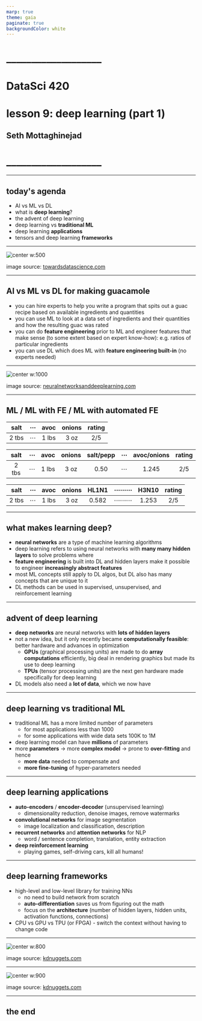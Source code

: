 ```yaml
---
marp: true
theme: gaia
paginate: true
backgroundColor: white
---
```


<!-- #4C2E84 -->
<!-- ![bg right w:600](images/uw_pce_logo.jpg) -->

<!-- _backgroundColor: #0473cf; -->
<!-- _color: white -->

# ___________________
# DataSci 420
# lesson 9: deep learning (part 1)
## Seth Mottaghinejad
# ___________________

[DataSci 420]: https://www.pce.uw.edu/certificates/data-science
[break time]: https://www.google.com/search?q=online+timer
[lab time]: https://www.google.com/search?q=online+timer

----------------------------------------------------------------

## today's agenda

- AI vs ML vs DL
- what is **deep learning**?
- the advent of deep learning
- deep learning vs **traditional ML**
- deep learning **applications**
- tensors and deep learning **frameworks**

----------------------------------------------------------------

<!-- _class: lead -->

![center w:500](./images/AI-ML-DL.jpg)

image source: [towardsdatascience.com]

[towardsdatascience.com]: https://towardsdatascience.com/cousins-of-artificial-intelligence-dda4edc27b55

----------------------------------------------------------------

## AI vs ML vs DL for making guacamole

- you can hire experts to help you write a program that spits out a guac recipe based on available ingredients and quantities
- you can use ML to look at a data set of ingredients and their quantities and how the resulting guac was rated
- you can do **feature engineering** prior to ML and engineer features that make sense (to some extent based on expert know-how): e.g. ratios of particular ingredients
- you can use DL which does ML with **feature engineering built-in** (no experts needed)

----------------------------------------------------------------

<!-- _class: lead -->

![center w:1000](./images/deep-network.jpg)

image source: [neuralnetworksanddeeplearning.com]

[neuralnetworksanddeeplearning.com]: http://neuralnetworksanddeeplearning.com

----------------------------------------------------------------

## ML / ML with FE / ML with automated FE

| salt  | $\cdots$ | avoc  | onions | rating |
| :---: | :------: | :---: | :----: | :----: |
| 2 tbs | $\cdots$ | 1 lbs | 3 oz   | 2/5    |

| salt  | $\cdots$ | avoc  | onions | salt/pepp | $\cdots$ | avoc/onions | rating |
| :---: | :------: | :---: | :----: | :-------: | :------: | :---------: | :----: |
| 2 tbs | $\cdots$ | 1 lbs | 3 oz   | 0.50      | $\cdots$ | 1.245       | 2/5    |

| salt  | $\cdots$ | avoc  | onions | HL1N1 | $\cdots\cdots\cdots$ | H3N10 | rating |
| :---: | :------: | :---: | :----: | :---: | :------: | :---: | :----: |
| 2 tbs | $\cdots$ | 1 lbs | 3 oz   | 0.582 | $\cdots\cdots\cdots$ | 1.253 | 2/5    |

----------------------------------------------------------------

## what makes learning deep?

- **neural networks** are a type of machine learning algorithms
- deep learning refers to using neural networks with **many many hidden layers** to solve problems where 
- **feature engineering** is built into DL and hidden layers make it possible to engineer **increasingly abstract features**
- most ML concepts still apply to DL algos, but DL also has many concepts that are unique to it
- DL methods can be used in supervised, unsupervised, and reinforcement learning


----------------------------------------------------------------

## advent of deep learning

- **deep networks** are neural networks with **lots of hidden layers**
- not a new idea, but it only recently became **computationally feasible**: better hardware and advances in optimization
  - **GPUs** (graphical processing units) are made to do **array computations** efficiently, big deal in rendering graphics but made its use to deep learning
  - **TPUs** (tensor processing units) are the next gen hardware made specifically for deep learning
- DL models also need a **lot of data**, which we now have

----------------------------------------------------------------

## deep learning vs traditional ML

- traditional ML has a more limited number of parameters
  - for most applications less than 1000
  - for some applications with wide data sets 100K to 1M
- deep learning model can have **millions** of parameters
- more **parameters** $\rightarrow$ more **complex model** $\rightarrow$ prone to **over-fitting** and hence
  - **more data** needed to compensate and 
  - **more fine-tuning** of hyper-parameters needed

----------------------------------------------------------------

## deep learning applications

- **auto-encoders** / **encoder-decoder** (unsupervised learning)
  - dimensionality reduction, denoise images, remove watermarks
- **convolutional networks** for image segmentation
  - image localization and classification, description
- **recurrent networks** and **attention networks** for NLP
  - word / sentence completion, translation, entity extraction
- **deep reinforcement learning**
  - playing games, self-driving cars, kill all humans!

----------------------------------------------------------------

## deep learning frameworks

- high-level and low-level library for training NNs
  - no need to build network from scratch
  - **auto-differentiation** saves us from figuring out the math
  - focus on the **architecture** (number of hidden layers, hidden units, activation functions, connections)
- CPU vs GPU vs TPU (or FPGA) - switch the context without having to change code

----------------------------------------------------------------

<!-- _class: lead -->

![center w:800](./images/deep-learning-frameworks.jpg)

image source: [kdnuggets.com]

[kdnuggets.com]: https://www.kdnuggets.com/2019/05/which-deep-learning-framework-growing-fastest.html

----------------------------------------------------------------

<!-- _class: lead -->

![center w:900](./images/tensorflow-suite.jpg)

image source: [kdnuggets.com]

[kdnuggets.com]: https://www.kdnuggets.com/2019/12/xavier-amatriain-machine-learning-ai-year-end-roundup.html

----------------------------------------------------------------

<!-- _class: lead -->
## the end
